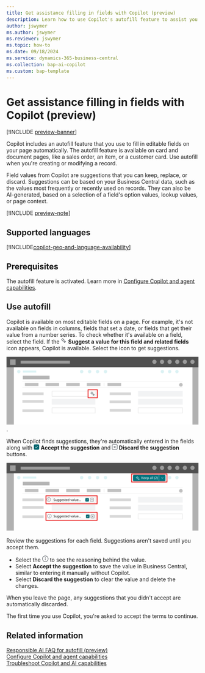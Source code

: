 ```yaml
---
title: Get assistance filling in fields with Copilot (preview)
description: Learn how to use Copilot's autofill feature to assist you in filling in fields on card and document pages.
author: jswymer
ms.author: jswymer
ms.reviewer: jswymer
ms.topic: how-to
ms.date: 09/18/2024
ms.service: dynamics-365-business-central
ms.collection: bap-ai-copilot
ms.custom: bap-template
---
```


# Get assistance filling in fields with Copilot (preview)

[!INCLUDE [preview-banner](~/../shared-content/shared/preview-includes/preview-banner.md)]

Copilot includes an autofill feature that you use to fill in editable fields on your page automatically. The autofill feature is available on card and document pages, like a sales order, an item, or a customer card. Use autofill when you're creating or modifying a record.

Field values from Copilot are suggestions that you can keep, replace, or discard. Suggestions can be based on your Business Central data, such as the values most frequently or recently used on records. They can also be AI-generated, based on a selection of a field's option values, lookup values, or page context.

[!INCLUDE [preview-note](~/../shared-content/shared/preview-includes/production-ready-preview-dynamics365.md)]

## Supported languages

[!INCLUDE[copilot-geo-and-language-availability](includes/copilot-language-support.md)]

## Prerequisites

The autofill feature is activated. Learn more in [Configure Copilot and agent capabilities](enable-ai.md).

<!--
## Limitations

- Supported languages

  [!INCLUDE[copilot-geo-and-language-availability](includes/copilot-language-support.md)]

- Supported pages types

  The autofill feature is available on card and document pages, like a sales order, an item, or a customer card. It isn't available list pages or in FactBoxes.

- Supported field types

  The autofill feature is available on editable fields only. It's not available on fields in columns, data and time fields, es, like a sales order, an item, or a customer card. It isn't available list pages or in FactBoxes.-->

## Use autofill

Copilot is available on most editable fields on a page. For example, it's not available on fields in columns, fields that set a date, or fields that get their value from a number series. To check whether it's available on a field, select the field. If the ![Shows the Copilot icon for generating suggestions for field values.](media/copilot-star-unfilled.png) **Suggest a value for this field and related fields** icon appears, Copilot is available. Select the icon to get suggestions.

![Shows a card page with a Copilot icon for generating suggestions for field values.](media/autofill-field.svg).

When Copilot finds suggestions, they're automatically entered in the fields along with ![Shows the accept button for a Copilot suggestion](media/autofill-accept.png) **Accept the suggestion** and ![Shows the discard button for a Copilot suggestion](media/autofill-discard.png) **Discard the suggestion** buttons.

![Shows a suggested field with the accept and discard buttons.](media/autofill-suggested-value-field.svg)

Review the suggestions for each field. Suggestions aren't saved until you accept them.

- Select the ![Shows the details icon for a suggestion](media/autofill-info.png) to see the reasoning behind the value.
- Select **Accept the suggestion** to save the value in Business Central, similar to entering it manually without Copilot.
- Select **Discard the suggestion** to clear the value and delete the changes.

When you leave the page, any suggestions that you didn't accept are automatically discarded.

The first time you use Copilot, you're asked to accept the terms to continue.

## Related information

[Responsible AI FAQ for autofill (preview)](faqs-autofill.md)  
[Configure Copilot and agent capabilities](enable-ai.md)  
[Troubleshoot Copilot and AI capabilities](ai-copilot-troubleshooting.md)  
